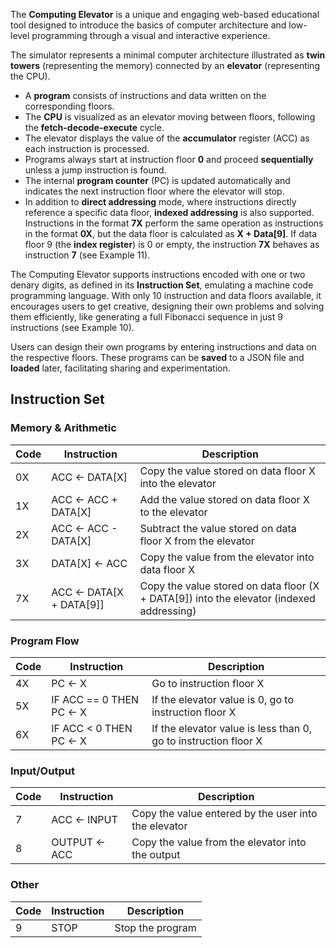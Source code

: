 The **Computing Elevator** is a unique and engaging web-based educational tool designed to introduce the basics of computer architecture and low-level programming through a visual and interactive experience.

The simulator represents a minimal computer architecture illustrated as **twin towers** (representing the memory) connected by an **elevator** (representing the CPU).

- A **program** consists of instructions and data written on the corresponding floors.
- The **CPU** is visualized as an elevator moving between floors, following the **fetch-decode-execute** cycle.
- The elevator displays the value of the **accumulator** register (ACC) as each instruction is processed.
- Programs always start at instruction floor **0** and proceed **sequentially** unless a jump instruction is found.
- The internal **program counter** (PC) is updated automatically and indicates the next instruction floor where the elevator will stop.
- In addition to **direct addressing** mode, where instructions directly reference a specific data floor, **indexed addressing** is also supported. Instructions in the format **7X** perform the same operation as instructions in the format **0X**, but the data floor is calculated as **X + Data[9]**. If data floor 9 (the **index register**) is 0 or empty, the instruction **7X** behaves as instruction **7** (see Example 11).

The Computing Elevator supports instructions encoded with one or two denary digits, as defined in its **Instruction Set**, emulating a machine code programming language. With only 10 instruction and data floors available, it encourages users to get creative, designing their own problems and solving them efficiently, like generating a full Fibonacci sequence in just 9 instructions (see Example 10).

Users can design their own programs by entering instructions and data on the respective floors. These programs can be **saved** to a JSON file and **loaded** later, facilitating sharing and experimentation.


## Instruction Set

### Memory & Arithmetic

| Code | Instruction       | Description                                                      |
|------|-------------------|------------------------------------------------------------------|
| 0X   | ACC ← DATA[X]     | Copy the value stored on data floor X into the elevator          |
| 1X   | ACC ← ACC + DATA[X] | Add the value stored on data floor X to the elevator            |
| 2X   | ACC ← ACC - DATA[X] | Subtract the value stored on data floor X from the elevator    |
| 3X   | DATA[X] ← ACC           | Copy the value from the elevator into data floor X               |
| 7X   | ACC ← DATA[X + DATA[9]] | Copy the value stored on data floor (X + DATA[9]) into the elevator (indexed addressing) |

### Program Flow

| Code | Instruction               | Description                                                  |
|------|---------------------------|--------------------------------------------------------------|
| 4X   | PC ← X                    | Go to instruction floor X                                     |
| 5X   | IF ACC == 0 THEN PC ← X  | If the elevator value is 0, go to instruction floor X        |
| 6X   | IF ACC < 0 THEN PC ← X   | If the elevator value is less than 0, go to instruction floor X |

### Input/Output

| Code | Instruction       | Description                                      |
|------|-------------------|--------------------------------------------------|
| 7    | ACC ← INPUT       | Copy the value entered by the user into the elevator |
| 8    | OUTPUT ← ACC      | Copy the value from the elevator into the output |

### Other

| Code | Instruction       | Description                                      |
|------|-------------------|--------------------------------------------------|
| 9    | STOP              | Stop the program                                |
